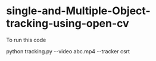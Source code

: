 # single-and-Multiple-Object-tracking-using-open-cv

To run this code 

python tracking.py --video abc.mp4 --tracker csrt
